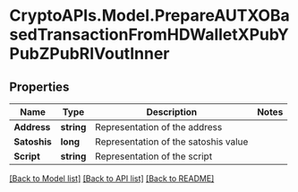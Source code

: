 # CryptoAPIs.Model.PrepareAUTXOBasedTransactionFromHDWalletXPubYPubZPubRIVoutInner

## Properties

Name | Type | Description | Notes
------------ | ------------- | ------------- | -------------
**Address** | **string** | Representation of the address | 
**Satoshis** | **long** | Representation of the satoshis value | 
**Script** | **string** | Representation of the script | 

[[Back to Model list]](../README.md#documentation-for-models) [[Back to API list]](../README.md#documentation-for-api-endpoints) [[Back to README]](../README.md)

